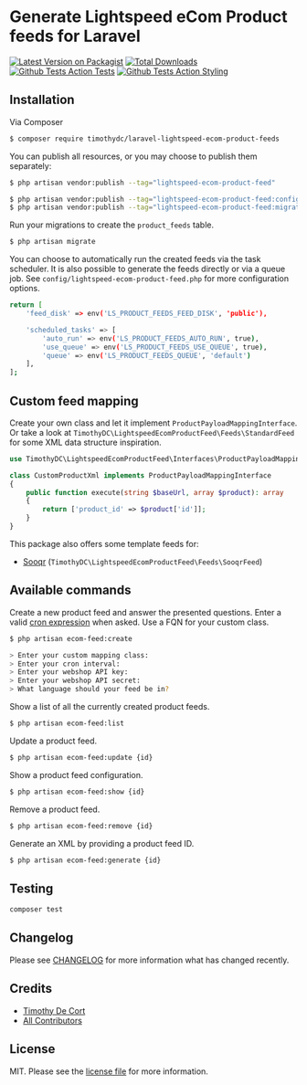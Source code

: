# Generate Lightspeed eCom Product feeds for Laravel

[![Latest Version on Packagist][ico-version]][link-packagist]
[![Total Downloads][ico-downloads]][link-downloads]
[![Github Tests Action Tests][ico-github-actions-tests]][link-github-actions-tests]
[![Github Tests Action Styling][ico-github-actions-styling]][link-github-actions-styling]

## Installation

Via Composer

``` bash
$ composer require timothydc/laravel-lightspeed-ecom-product-feeds
```

You can publish all resources, or you may choose to publish them separately:

```bash
$ php artisan vendor:publish --tag="lightspeed-ecom-product-feed"

$ php artisan vendor:publish --tag="lightspeed-ecom-product-feed:config"
$ php artisan vendor:publish --tag="lightspeed-ecom-product-feed:migrations"
```

Run your migrations to create the `product_feeds` table.

```bash
$ php artisan migrate
```

You can choose to automatically run the created feeds via the task scheduler.
It is also possible to generate the feeds directly or via a queue job. See `config/lightspeed-ecom-product-feed.php` for more configuration options.

```bash
return [
    'feed_disk' => env('LS_PRODUCT_FEEDS_FEED_DISK', 'public'),

    'scheduled_tasks' => [
        'auto_run' => env('LS_PRODUCT_FEEDS_AUTO_RUN', true),
        'use_queue' => env('LS_PRODUCT_FEEDS_USE_QUEUE', true),
        'queue' => env('LS_PRODUCT_FEEDS_QUEUE', 'default')
    ],
];
```

## Custom feed mapping
Create your own class and let it implement `ProductPayloadMappingInterface`. Or take a look at `TimothyDC\LightspeedEcomProductFeed\Feeds\StandardFeed` for some XML data structure inspiration.
```php
use TimothyDC\LightspeedEcomProductFeed\Interfaces\ProductPayloadMappingInterface;

class CustomProductXml implements ProductPayloadMappingInterface
{
    public function execute(string $baseUrl, array $product): array
    {
        return ['product_id' => $product['id']];
    }
}
```

This package also offers some template feeds for:
- [Sooqr][link-sooqr] (`TimothyDC\LightspeedEcomProductFeed\Feeds\SooqrFeed`)

## Available commands

Create a new product feed and answer the presented questions. Enter a valid [cron expression][link-crontab] when asked.
Use a FQN for your custom class.

```bash
$ php artisan ecom-feed:create

> Enter your custom mapping class:
> Enter your cron interval:
> Enter your webshop API key:
> Enter your webshop API secret:
> What language should your feed be in?
```

Show a list of all the currently created product feeds.
```bash
$ php artisan ecom-feed:list
```

Update a product feed.
```bash
$ php artisan ecom-feed:update {id}
```

Show a product feed configuration.
```bash
$ php artisan ecom-feed:show {id}
```

Remove a product feed.
```bash
$ php artisan ecom-feed:remove {id}
```

Generate an XML by providing a product feed ID.
```bash
$ php artisan ecom-feed:generate {id}
```

## Testing

```bash
composer test
```

## Changelog

Please see [CHANGELOG](CHANGELOG.md) for more information what has changed recently.

## Credits

- [Timothy De Cort][link-author]
- [All Contributors][link-contributors]

## License

MIT. Please see the [license file](license.md) for more information.

[link-crontab]: https://crontab.guru/
[ico-version]: https://img.shields.io/packagist/v/timothydc/laravel-lightspeed-ecom-product-feeds.svg?style=flat-square
[ico-downloads]: https://img.shields.io/packagist/dt/timothydc/laravel-lightspeed-ecom-product-feeds.svg?style=flat-square
[ico-github-actions]: https://img.shields.io/github/workflow/status/timothydc/laravel-lightspeed-ecom-product-feeds/run-tests?label=tests&style=flat-square
[ico-styleci]: https://styleci.io/repos/275463792/shield
[ico-github-actions-tests]: https://img.shields.io/github/workflow/status/timothydc/laravel-lightspeed-ecom-product-feeds/run-tests?label=tests&style=flat-square
[ico-github-actions-styling]: https://img.shields.io/github/workflow/status/timothydc/laravel-lightspeed-ecom-product-feeds/fix-styling?label=styling&style=flat-square

[link-packagist]: https://packagist.org/packages/timothydc/laravel-lightspeed-ecom-product-feeds
[link-downloads]: https://packagist.org/packages/timothydc/laravel-lightspeed-ecom-product-feeds
[link-github-actions]: https://github.com/timothydc/laravel-lightspeed-ecom-product-feeds/actions?query=workflow%3Arun-tests+branch%3Amaster
[link-styleci]: https://styleci.io/repos/275463792
[link-author]: https://github.com/timothydc
[link-contributors]: ../../contributors
[link-sooqr]: https://www.sooqr.com/
[link-github-actions-tests]: https://github.com/timothydc/laravel-lightspeed-ecom-product-feeds/actions?query=workflow%3Arun-tests+branch%3Amaster
[link-github-actions-styling]: https://github.com/timothydc/laravel-lightspeed-ecom-product-feeds/actions?query=workflow%3Afix-styling+branch%3Amaster
